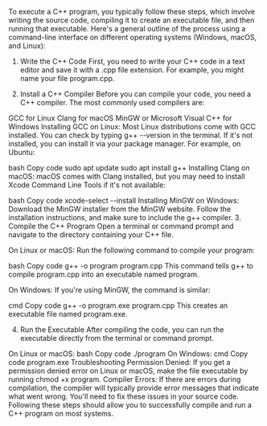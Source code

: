To execute a C++ program, you typically follow these steps, which involve writing the source code, compiling it to create an executable file, and then running that executable. Here's a general outline of the process using a command-line interface on different operating systems (Windows, macOS, and Linux):

1. Write the C++ Code
First, you need to write your C++ code in a text editor and save it with a .cpp file extension. For example, you might name your file program.cpp.

2. Install a C++ Compiler
Before you can compile your code, you need a C++ compiler. The most commonly used compilers are:

GCC for Linux
Clang for macOS
MinGW or Microsoft Visual C++ for Windows
Installing GCC on Linux:
Most Linux distributions come with GCC installed. You can check by typing g++ --version in the terminal. If it's not installed, you can install it via your package manager. For example, on Ubuntu:

bash
Copy code
sudo apt update
sudo apt install g++
Installing Clang on macOS:
macOS comes with Clang installed, but you may need to install Xcode Command Line Tools if it's not available:

bash
Copy code
xcode-select --install
Installing MinGW on Windows:
Download the MinGW installer from the MinGW website.
Follow the installation instructions, and make sure to include the g++ compiler.
3. Compile the C++ Program
Open a terminal or command prompt and navigate to the directory containing your C++ file.

On Linux or macOS:
Run the following command to compile your program:

bash
Copy code
g++ -o program program.cpp
This command tells g++ to compile program.cpp into an executable named program.

On Windows:
If you're using MinGW, the command is similar:

cmd
Copy code
g++ -o program.exe program.cpp
This creates an executable file named program.exe.

4. Run the Executable
After compiling the code, you can run the executable directly from the terminal or command prompt.

On Linux or macOS:
bash
Copy code
./program
On Windows:
cmd
Copy code
program.exe
Troubleshooting
Permission Denied: If you get a permission denied error on Linux or macOS, make the file executable by running chmod +x program.
Compiler Errors: If there are errors during compilation, the compiler will typically provide error messages that indicate what went wrong. You'll need to fix these issues in your source code.
Following these steps should allow you to successfully compile and run a C++ program on most systems.